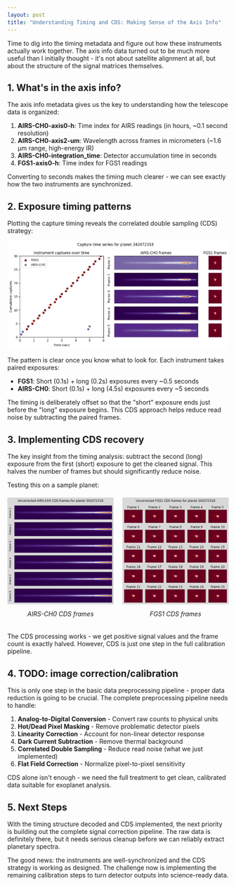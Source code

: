 ```yaml
---
layout: post
title: "Understanding Timing and CDS: Making Sense of the Axis Info"
---
```


Time to dig into the timing metadata and figure out how these instruments actually work together. The axis info data turned out to be much more useful than I initially thought - it's not about satellite alignment at all, but about the structure of the signal matrices themselves.

## 1. What's in the axis info?

The axis info metadata gives us the key to understanding how the telescope data is organized:

1. **AIRS-CH0-axis0-h**: Time index for AIRS readings (in hours, ~0.1 second resolution)
2. **AIRS-CH0-axis2-um**: Wavelength across frames in micrometers (~1.6 μm range, high-energy IR)
3. **AIRS-CH0-integration_time**: Detector accumulation time in seconds
4. **FGS1-axis0-h**: Time index for FGS1 readings

Converting to seconds makes the timing much clearer - we can see exactly how the two instruments are synchronized.

## 2. Exposure timing patterns

Plotting the capture timing reveals the correlated double sampling (CDS) strategy:

<p align="center">
  <img src="https://raw.githubusercontent.com/gperdrizet/ariel-data-challenge/refs/heads/main/figures/EDA/01.5.1-captures_over_time.jpg" alt="Instrument captures over time">
</p>

The pattern is clear once you know what to look for. Each instrument takes paired exposures:
- **FGS1**: Short (0.1s) + long (0.2s) exposures every ~0.5 seconds
- **AIRS-CH0**: Short (0.1s) + long (4.5s) exposures every ~5 seconds

The timing is deliberately offset so that the "short" exposure ends just before the "long" exposure begins. This CDS approach helps reduce read noise by subtracting the paired frames.

## 3. Implementing CDS recovery

The key insight from the timing analysis: subtract the second (long) exposure from the first (short) exposure to get the cleaned signal. This halves the number of frames but should significantly reduce noise.

Testing this on a sample planet:

<div style="display: flex; justify-content: space-around; align-items: flex-start; gap: 20px; margin: 20px 0;">
  <div style="flex: 1; text-align: center;">
    <img src="https://raw.githubusercontent.com/gperdrizet/ariel-data-challenge/refs/heads/main/figures/EDA/01.5.2-uncorrected_AIRS_CDS_sample_frames.jpg" alt="AIRS CDS sample frames" style="max-width: 100%; height: auto;">
    <p style="margin-top: 10px; font-style: italic;">AIRS-CH0 CDS frames</p>
  </div>
  <div style="flex: 1; text-align: center;">
    <img src="https://raw.githubusercontent.com/gperdrizet/ariel-data-challenge/refs/heads/main/figures/EDA/01.5.3-uncorrected_FGS1_CDS_sample_frames.jpg" alt="FGS1 CDS sample frames" style="max-width: 100%; height: auto;">
    <p style="margin-top: 10px; font-style: italic;">FGS1 CDS frames</p>
  </div>
</div>

The CDS processing works - we get positive signal values and the frame count is exactly halved. However, CDS is just one step in the full calibration pipeline.

## 4. TODO: image correction/calibration

This is only one step in the basic data preprocessing pipeline - proper data reduction is going to be crucial. The complete preprocessing pipeline needs to handle:

1. **Analog-to-Digital Conversion** - Convert raw counts to physical units
2. **Hot/Dead Pixel Masking** - Remove problematic detector pixels  
3. **Linearity Correction** - Account for non-linear detector response
4. **Dark Current Subtraction** - Remove thermal background
5. **Correlated Double Sampling** - Reduce read noise (what we just implemented)
6. **Flat Field Correction** - Normalize pixel-to-pixel sensitivity

CDS alone isn't enough - we need the full treatment to get clean, calibrated data suitable for exoplanet analysis.

## 5. Next Steps

With the timing structure decoded and CDS implemented, the next priority is building out the complete signal correction pipeline. The raw data is definitely there, but it needs serious cleanup before we can reliably extract planetary spectra.

The good news: the instruments are well-synchronized and the CDS strategy is working as designed. The challenge now is implementing the remaining calibration steps to turn detector outputs into science-ready data.

